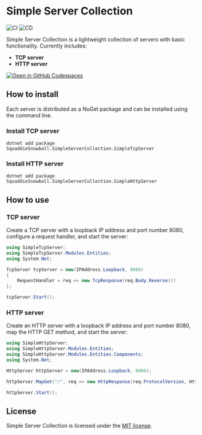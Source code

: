 # Simple Server Collection

![CI](https://github.com/SquaddieSnowball/SimpleServerCollection/actions/workflows/ci.yml/badge.svg)
![CD](https://github.com/SquaddieSnowball/SimpleServerCollection/actions/workflows/cd.yml/badge.svg)

Simple Server Collection is a lightweight collection of servers with basic functionality. Currently includes:

- **TCP server**
- **HTTP server**

[![Open in GitHub Codespaces](https://github.com/codespaces/badge.svg)](https://codespaces.new/SquaddieSnowball/SimpleServerCollection)

## How to install

Each server is distributed as a NuGet package and can be installed using the command line.

### Install TCP server

```
dotnet add package SquaddieSnowball.SimpleServerCollection.SimpleTcpServer
```

### Install HTTP server

```
dotnet add package SquaddieSnowball.SimpleServerCollection.SimpleHttpServer
```

## How to use

### TCP server

Create a TCP server with a loopback IP address and port number 8080, configure a request handler, and start the server:

```c#
using SimpleTcpServer;
using SimpleTcpServer.Modules.Entities;
using System.Net;

TcpServer tcpServer = new(IPAddress.Loopback, 8080)
{
    RequestHandler = req => new TcpResponse(req.Body.Reverse())
};

tcpServer.Start();
```

### HTTP server

Create an HTTP server with a loopback IP address and port number 8080, map the HTTP GET method, and start the server:

```c#
using SimpleHttpServer;
using SimpleHttpServer.Modules.Entities;
using SimpleHttpServer.Modules.Entities.Components;
using System.Net;

HttpServer httpServer = new(IPAddress.Loopback, 8080);

httpServer.MapGet("/", req => new HttpResponse(req.ProtocolVersion, HttpResponseStatus.OK, Enumerable.Empty<HttpHeader>(), "<p>Hello, world!</p>"));

httpServer.Start();
```

## License

Simple Server Collection is licensed under the [MIT license](LICENSE.TXT).
